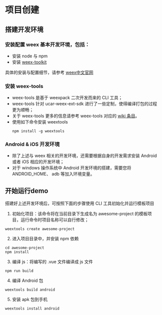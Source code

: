 # 项目创建

## 搭建开发环境

### 安装配置 weex 基本开发环境，包括：

- 安装 node 与 npm
- 安装 [weex-toolkit](https://weex.incubator.apache.org/cn/guide/tools/toolkit.html)

具体的安装与配置细节，请参考 [weex中文官网](http://weex-project.io/cn/guide/set-up-env.html)

### 安装 weex-tools
- weex-tools 是基于 weexpack 二次开发而来的 CLI 工具；
- weex-tools 针对 ucar-weex-ext-sdk 进行了一些定制，使得编译打包的过程更为顺畅；
- 关于 weex-tools 更多的信息请参考 weex-tools 对应的 [wiki 条目](https://github.com/weexext/ucar-weex-core/blob/master/wiki/%E9%A1%B9%E7%9B%AE%E5%BC%80%E5%A7%8B/weextools.md)。
- 使用如下命令安装 weextools
  ```
  npm install -g weextools
  ```

### Android & iOS 开发环境
- 除了上述与 weex 相关的开发环境，还需要根据自身的开发需求安装 Android 或者 iOS 相应的开发环境；
- 对于 windows 操作系统中 Android 开发环境的搭建，需要您将 ANDROID_HOME、 adb 等加入环境变量。

## 开始运行demo

  搭建好上述开发环境后，可按照下面的步骤使用 CLI 工具初始化并运行模板项目

  1. 初始化项目：该命令将在当前目录下生成名为 awesome-project 的模板项目，运行命令时项目名称可以自行修改；
  ```
  weextools create awesome-project
  ```
  2. 进入项目目录中，并安装 npm 依赖
  ```
  cd awesome-project
  npm install
  ```
  3. 编译 js：将编写的 .vue 文件编译成 js 文件
  ```
  npm run build
  ```
  4. 编译 Android 包
  ```
  weextools build android
  ```
  5. 安装 apk 包到手机
  ```
  weextools install android
  ```